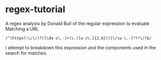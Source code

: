 # regex-tutorial

A regex analysis by Donald Bull of the regular expression to evaluate Matching a URL

```
/^(https?:\/\/)?([\da-z\.-]+)\.([a-z\.]{2,6})([\/\w \.-]*)*\/?$/
```

I attempt to breakdown this expression and the components used in the search for matches.

